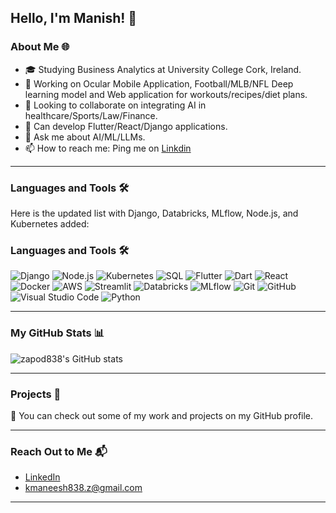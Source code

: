 ## Hello, I'm Manish! 👋

### About Me 🌐
- 🎓 Studying Business Analytics at University College Cork, Ireland.
- 🔭 Working on Ocular Mobile Application, Football/MLB/NFL Deep learning model and Web application for workouts/recipes/diet plans.
- 👯 Looking to collaborate on integrating AI in healthcare/Sports/Law/Finance.
- 🌱 Can develop Flutter/React/Django applications.
- 💬 Ask me about AI/ML/LLMs.
- 📫 How to reach me: Ping me on [Linkdin](https://www.linkedin.com/in/manish-kamble-47840a234/)

---

### Languages and Tools 🛠️

Here is the updated list with Django, Databricks, MLflow, Node.js, and Kubernetes added:

### Languages and Tools 🛠️

![Django](https://img.shields.io/badge/-Django-092E20?&logo=django&logoColor=white)
![Node.js](https://img.shields.io/badge/-Node.js-339933?&logo=node.js&logoColor=white)
![Kubernetes](https://img.shields.io/badge/-Kubernetes-326CE5?&logo=kubernetes&logoColor=white)
![SQL](https://img.shields.io/badge/-SQL-000?&logo=MySQL)
![Flutter](https://img.shields.io/badge/-FLUTTER-02569B?logo=flutter&logoColor=white&style=fot-the-badge)
![Dart](https://img.shields.io/badge/-Dart-0175C2?&logo=dart)
![React](https://img.shields.io/badge/-React-000?&logo=react)
![Docker](https://img.shields.io/badge/-Docker-000?&logo=docker)
![AWS](https://img.shields.io/badge/-AWS-000?&logo=amazon-aws)
![Streamlit](https://img.shields.io/badge/-Streamlit-000?&logo=streamlit)
![Databricks](https://img.shields.io/badge/-Databricks-FF3621?&logo=databricks&logoColor=white)
![MLflow](https://img.shields.io/badge/-MLflow-0194E2?&logo=mlflow&logoColor=white)
![Git](https://img.shields.io/badge/-Git-000?&logo=Git)
![GitHub](https://img.shields.io/badge/-GitHub-000?&logo=GitHub)
![Visual Studio Code](https://img.shields.io/badge/-VSCode-000?&logo=visual-studio-code)
![Python](https://img.shields.io/badge/-Python-000?&logo=Python)

---

### My GitHub Stats 📊

![zapod838's GitHub stats](https://github-readme-stats.vercel.app/api?username=zapod838&show_icons=true&theme=radical)

---

### Projects 📁

📂 You can check out some of my work and projects on my GitHub profile.

---

### Reach Out to Me 📬

- [LinkedIn](https://www.linkedin.com/in/manish-kamble-47840a234/)
- kmaneesh838.z@gmail.com

---
